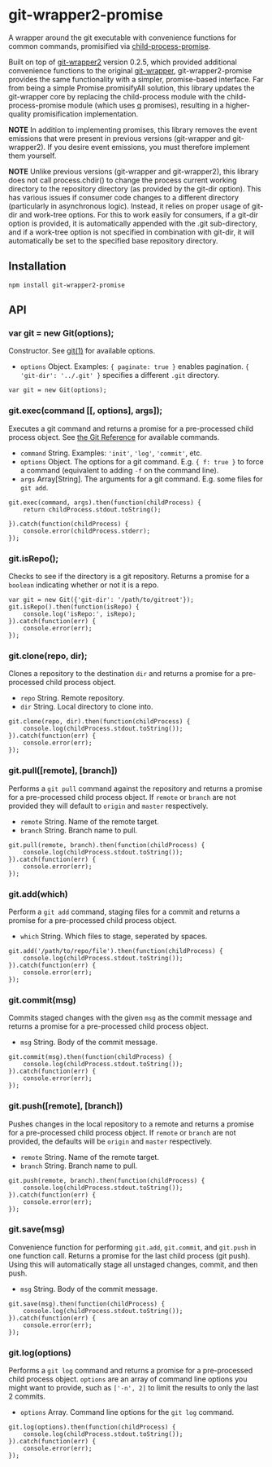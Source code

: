 git-wrapper2-promise
===========

A wrapper around the git executable with convenience functions for common
commands, promisified via
[child-process-promise](https://github.com/patrick-steele-idem/child-process-promise).

Built on top of [git-wrapper2](https://www.npmjs.com/package/git-wrapper2)
version 0.2.5, which provided additional convenience functions to the original
[git-wrapper](https://github.com/pvorb/node-git-wrapper), 
git-wrapper2-promise provides the same functionality with a simpler,
promise-based interface.  Far from being a simple Promise.promisifyAll
solution, this library updates the git-wrapper core by
replacing the child-process module with the child-process-promise module
(which uses [q](https://github.com/kriskowal/q) promises), resulting in a
higher-quality promisification implementation.

**NOTE** In addition to implementing promises, this library removes the event
emissions that were present in previous versions (git-wrapper and git-wrapper2).
If you desire event emissions, you must therefore implement them yourself.

**NOTE** Unlike previous versions (git-wrapper and git-wrapper2), this library
does not call process.chdir() to change the process current working directory
to the repository directory (as provided by the git-dir option).  This has
various issues if consumer code changes to a different directory (particularly
in asynchronous logic).  Instead, it relies on proper usage of git-dir and
work-tree options.  For this to work easily for consumers, if a git-dir option
is provided, it is automatically appended with the .git sub-directory, and if
a work-tree option is not specified in combination with git-dir, it will
automatically be set to the specified base repository directory.

## Installation

    npm install git-wrapper2-promise

## API

### var git = new Git(options);

Constructor. See [git(1)](http://git-scm.com/docs/git) for available options.

  * `options` Object. Examples: `{ paginate: true }` enables pagination.
    `{ 'git-dir': '../.git' }` specifies a different `.git` directory.

``` Example:
var git = new Git(options);
```

### git.exec(command [[, options], args]);

Executes a git command and returns a promise for a pre-processed child process object. 
See [the Git Reference](http://git-scm.com/docs/) for available commands.

  * `command`   String.         Examples: `'init'`, `'log'`, `'commit'`, etc.
  * `options`   Object.         The options for a git command. E.g.
                                `{ f: true }` to force a command (equivalent
                                to adding `-f` on the command line).
  * `args`      Array[String].  The arguments for a git command. E.g. some
                                files for `git add`.

``` Example:
git.exec(command, args).then(function(childProcess) {
	return childProcess.stdout.toString();

}).catch(function(childProcess) {
	console.error(childProcess.stderr);
});
```

### git.isRepo();

Checks to see if the directory is a git repository. Returns a promise
for a `boolean` indicating whether or not it is a repo.

``` Example:
var git = new Git({'git-dir': '/path/to/gitroot'});
git.isRepo().then(function(isRepo) {
	console.log('isRepo:', isRepo);
}).catch(function(err) {
	console.error(err);
});
```

### git.clone(repo, dir);

Clones a repository to the destination `dir` and returns a promise for a
pre-processed child process object. 

  * `repo`     String.          Remote repository.
  * `dir`      String.          Local directory to clone into.

``` Example:
git.clone(repo, dir).then(function(childProcess) {
	console.log(childProcess.stdout.toString());
}).catch(function(err) {
	console.error(err);
});
```

### git.pull([remote], [branch])

Performs a `git pull` command against the repository and returns a promise for
a pre-processed child process object. If `remote` or `branch` are not provided
they will default to `origin` and `master` respectively.

  * `remote`   String.          Name of the remote target.
  * `branch`   String.          Branch name to pull.

``` Example:
git.pull(remote, branch).then(function(childProcess) {
	console.log(childProcess.stdout.toString());
}).catch(function(err) {
	console.error(err);
});
```

### git.add(which)

Perform a `git add` command, staging files for a commit and returns a promise
for a pre-processed child process object.

  * `which`    String.          Which files to stage, seperated by spaces.

``` Example:
git.add('/path/to/repo/file').then(function(childProcess) {
	console.log(childProcess.stdout.toString());
}).catch(function(err) {
	console.error(err);
});
```

### git.commit(msg)

Commits staged changes with the given `msg` as the commit message and returns a
promise for a pre-processed child process object.

  * `msg`      String.          Body of the commit message.

``` Example:
git.commit(msg).then(function(childProcess) {
	console.log(childProcess.stdout.toString());
}).catch(function(err) {
	console.error(err);
});
```

### git.push([remote], [branch])

Pushes changes in the local repository to a remote and returns a promise for a
pre-processed child process object. If `remote` or `branch` are not provided,
the defaults will be `origin` and `master` respectively.

  * `remote`   String.          Name of the remote target.
  * `branch`   String.          Branch name to pull.

``` Example:
git.push(remote, branch).then(function(childProcess) {
	console.log(childProcess.stdout.toString());
}).catch(function(err) {
	console.error(err);
});
```

### git.save(msg)

Convenience function for performing `git.add`, `git.commit`, and `git.push` in
one function call. Returns a promise for the last child process (git push). 
Using this will automatically stage all unstaged changes, commit, and then push.

  * `msg`      String.          Body of the commit message.

``` Example:
git.save(msg).then(function(childProcess) {
	console.log(childProcess.stdout.toString());
}).catch(function(err) {
	console.error(err);
});
```

### git.log(options)

Performs a `git log` command and returns a promise for a pre-processed child
process object.  `options` are an array of command line options you might want
to provide, such as `['-n', 2]` to limit the results to only the last 2 commits.

  * `options`   Array.          Command line options for the `git log` command.

``` Example:
git.log(options).then(function(childProcess) {
	console.log(childProcess.stdout.toString());
}).catch(function(err) {
	console.error(err);
});
```
